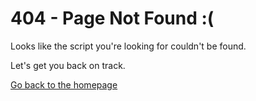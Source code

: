 # 404 - Page Not Found :(

Looks like the script you're looking for couldn't be found.

Let's get you back on track.

[Go back to the homepage](https://devscripto.github.io "null")